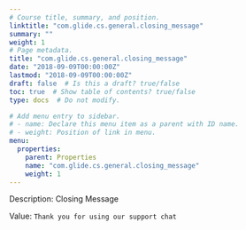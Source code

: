 ```yaml
---
# Course title, summary, and position.
linktitle: "com.glide.cs.general.closing_message"
summary: ""
weight: 1
# Page metadata.
title: "com.glide.cs.general.closing_message"
date: "2018-09-09T00:00:00Z"
lastmod: "2018-09-09T00:00:00Z"
draft: false  # Is this a draft? true/false
toc: true  # Show table of contents? true/false
type: docs  # Do not modify.

# Add menu entry to sidebar.
# - name: Declare this menu item as a parent with ID name.
# - weight: Position of link in menu.
menu:
  properties:
    parent: Properties
    name: "com.glide.cs.general.closing_message"
    weight: 1
---
```


Description: Closing Message


Value: `Thank you for using our support chat`